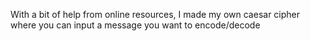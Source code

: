 With a bit of help from online resources, I made my own caesar cipher where you can input a message you want to encode/decode
